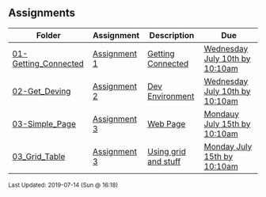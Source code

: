 ## Assignments
| Folder | Assignment | Description | Due|
 | ------------|------------|------------|------------|
 | [01-Getting_Connected](https://github.com/rugbyprof/4443-Internet-Programming/tree/master/Assignments/01-Getting_Connected) | [ Assignment 1 ](https://github.com/rugbyprof/4443-Internet-Programming/tree/master/Assignments/01-Getting_Connected) | [ Getting Connected](https://github.com/rugbyprof/4443-Internet-Programming/tree/master/Assignments/01-Getting_Connected) | [Wednesday July 10th by 10:10am](https://github.com/rugbyprof/4443-Internet-Programming/tree/master/Assignments/01-Getting_Connected) |
 | [02-Get_Deving](https://github.com/rugbyprof/4443-Internet-Programming/tree/master/Assignments/02-Get_Deving) | [ Assignment 2 ](https://github.com/rugbyprof/4443-Internet-Programming/tree/master/Assignments/02-Get_Deving) | [ Dev Environment](https://github.com/rugbyprof/4443-Internet-Programming/tree/master/Assignments/02-Get_Deving) | [Wednesday July 10th by 10:10am](https://github.com/rugbyprof/4443-Internet-Programming/tree/master/Assignments/02-Get_Deving) |
 | [03-Simple_Page](https://github.com/rugbyprof/4443-Internet-Programming/tree/master/Assignments/03-Simple_Page) | [ Assignment 3 ](https://github.com/rugbyprof/4443-Internet-Programming/tree/master/Assignments/03-Simple_Page) | [ Web Page](https://github.com/rugbyprof/4443-Internet-Programming/tree/master/Assignments/03-Simple_Page) | [Mondauy July 15th by 10:10am](https://github.com/rugbyprof/4443-Internet-Programming/tree/master/Assignments/03-Simple_Page) |
 | [03_Grid_Table](https://github.com/rugbyprof/4443-Internet-Programming/tree/master/Assignments/03_Grid_Table) | [ Assignment 3 ](https://github.com/rugbyprof/4443-Internet-Programming/tree/master/Assignments/03_Grid_Table) | [ Using grid and stuff](https://github.com/rugbyprof/4443-Internet-Programming/tree/master/Assignments/03_Grid_Table) | [Monday July 15th by 10:10am](https://github.com/rugbyprof/4443-Internet-Programming/tree/master/Assignments/03_Grid_Table) |

<sup>Last Updated: 2019-07-14 (Sun @ 16:18)</sup>